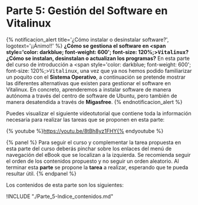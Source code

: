 # Parte 5: Gestión del Software en Vitalinux

{% notificacion_alert title='¿Cómo instalar o desinstalar software?', logotext='¡¡Ánimo!!' %}
<b>¿Cómo se gestiona el software en <span style='color: darkblue; font-weight: 600'; font-size: 120%;><tt>Vitalinux</tt></span>? ¿Cómo se instalan, desinstalan o actualizan los programas?</b>  En esta parte del curso de introducción a  <span style='color: darkblue; font-weight: 600'; font-size: 120%;><tt>Vitalinux</tt></span>, una vez que ya nos hemos podido familiarizar un poquito con el <b>Sistema Operativo</b>, a continuación se pretende mostrar las diferentes alternativas que existen para gestionar el software en Vitalinux.  En concreto, aprenderemos a instalar software de manera autónoma a través del centro de software de Ubuntu, pero también de manera desatendida a través de <b>Migasfree</b>.
{% endnotificacion_alert %}

Puedes visualizar el siguiente vídeotutorial que contiene toda la información necesaria para realizar las tareas que se proponen en esta parte:

{% youtube %}https://youtu.be/8tBh8yz1FHY{% endyoutube %}

{% panel %}
Para seguir el curso y complementar la tarea propuesta en esta parte del curso deberás pinchar sobre los enlaces del menú de navegación del eBook que se localizan a la izquierda.  Se recomienda seguir el orden de los contenidos propuesto y no seguir un orden aleatorio.  Al terminar esta <b>parte</b> se propone la <b>tarea</b> a realizar, esperando que te pueda resultar útil.
{% endpanel %}

Los contenidos de esta parte son los siguientes:

!INCLUDE "./Parte_5-Indice_contenidos.md"




